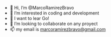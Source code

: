 - 👋 Hi, I’m @MarcoRamirezBravo
- 👀 I’m interested in coding and development
- 🌱 I want to lear Go!
- 💞️ I’m looking to collaborate on any proyect
- 📫 my email is marcoramirezbravo@gmail.com

<!---
MarcoRamirezBravo/MarcoRamirezBravo is a ✨ special ✨ repository because its `README.md` (this file) appears on your GitHub profile.
You can click the Preview link to take a look at your changes.
--->
